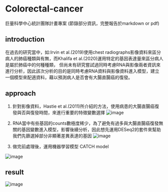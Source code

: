 # Colorectal-cancer

巨量科學中心統計團隊計畫專案 (節錄部分資訊，完整報告於markdown or pdf)

## introduction

在過去的研究當中，如:Irvin et al.(2019)使用chest radiographs影像資料來區分病人的肺癌種類與有無，而Khalifa et al.(2020)運用特定的基因表達量來區分病人是屬於肺癌中的何種種類，
但尚未有研究嘗試過同時考慮RNA與影像兩者資訊來進行分析，因此該次分析的目的是同時考慮RNA資料與影像資料進入模型，建立一個模型來配適資料，藉以預測病人是否會有大腸直腸癌的復發。

## approach

1. 針對影像資料，Hastie et al.(2011)所介紹的方法，使用病患的大腸直腸癌復發與否與復發時間，來進行重要的特徵變數選擇
![image](https://user-images.githubusercontent.com/99631406/153803104-c234614c-2806-4d9c-a0d0-0f4dcecb46eb.png)

2. RNA當中有些基因的counts數極度稀少，為了避免有過多與大腸直腸癌復發無關的基因變數進入模型，影響後續分析，因此想先運用DESeq2的套件來幫助我們先篩選掉部分非顯著差異表達的基因
![image](https://user-images.githubusercontent.com/99631406/153803060-047b33dd-e8b2-402e-9d50-3275b4958535.png)

3. 做完前處理後，運用機器學習模型 CATCH model

 ![image](https://user-images.githubusercontent.com/99631406/153803144-eb2928e6-8d75-476d-8536-5efc608f83b7.png)


## result
![image](https://user-images.githubusercontent.com/99631406/153803221-83177c42-35f5-47f2-9b27-b1e717f83d7d.png)

